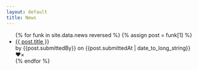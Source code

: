```yaml
---
layout: default
title: News
---
```


<ul id="accepted-links">
{% for funk in site.data.news reversed %}
{% assign post = funk[1] %}
  <li id="pr-{{post.pr}}">
    <a href="{{ post.url }}">
      {{ post.title }}
    </a><br>
    by {{post.submittedBy}} on {{post.submittedAt | date_to_long_string}}<br>
    ❤️×<span class="reactions"></span>
  </li>
{% endfor %}
</ul>
